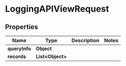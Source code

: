 

# LoggingAPIViewRequest


## Properties

| Name | Type | Description | Notes |
|------------ | ------------- | ------------- | -------------|
|**queryInfo** | **Object** |  |  |
|**records** | **List&lt;Object&gt;** |  |  |



